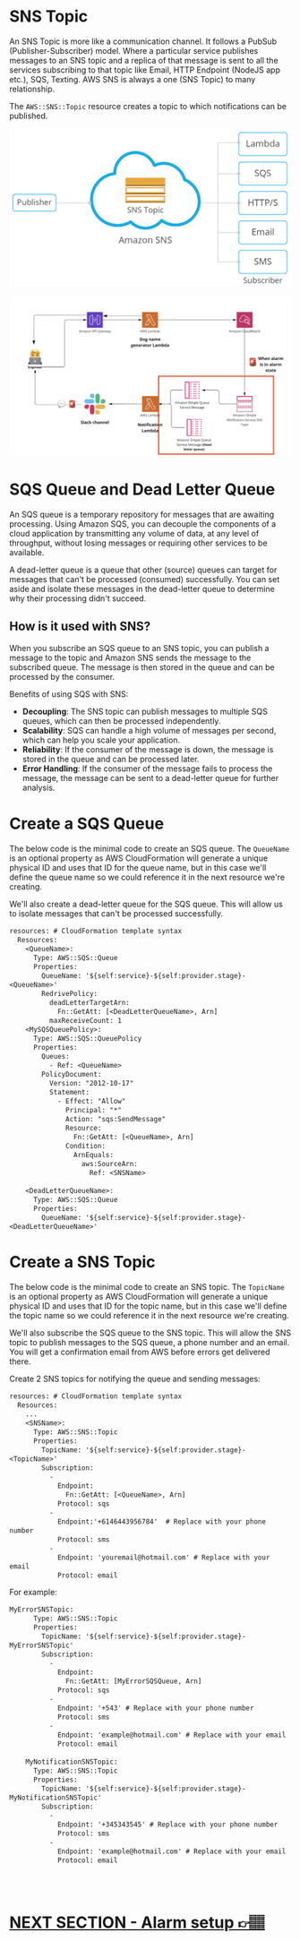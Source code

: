 # SNS Topic

An SNS Topic is more like a communication channel. It follows a PubSub (Publisher-Subscriber) model. Where a particular service publishes messages to an SNS topic and a replica of that message is sent to all the services subscribing to that topic like Email, HTTP Endpoint (NodeJS app etc.), SQS, Texting. AWS SNS is always a one (SNS Topic) to many relationship.

The `AWS::SNS::Topic` resource creates a topic to which notifications can be published.

![AWS SNS](sns-explained.png)

![image](project.png)

# SQS Queue and Dead Letter Queue

An SQS queue is a temporary repository for messages that are awaiting processing. Using Amazon SQS, you can decouple the components of a cloud application by transmitting any volume of data, at any level of throughput, without losing messages or requiring other services to be available.

A dead-letter queue is a queue that other (source) queues can target for messages that can't be processed (consumed) successfully. You can set aside and isolate these messages in the dead-letter queue to determine why their processing didn't succeed.

## How is it used with SNS?

When you subscribe an SQS queue to an SNS topic, you can publish a message to the topic and Amazon SNS sends the message to the subscribed queue. The message is then stored in the queue and can be processed by the consumer.

Benefits of using SQS with SNS:
- **Decoupling**: The SNS topic can publish messages to multiple SQS queues, which can then be processed independently.
- **Scalability**: SQS can handle a high volume of messages per second, which can help you scale your application.
- **Reliability**: If the consumer of the message is down, the message is stored in the queue and can be processed later.
- **Error Handling**: If the consumer of the message fails to process the message, the message can be sent to a dead-letter queue for further analysis.

# Create a SQS Queue
The below code is the minimal code to create an SQS queue. The `QueueName` is an optional property as AWS CloudFormation will generate a unique physical ID and uses that ID for the queue name, but in this case we'll define the queue name so we could reference it in the next resource we're creating. 

We'll also create a dead-letter queue for the SQS queue. This will allow us to isolate messages that can't be processed successfully.

```
resources: # CloudFormation template syntax
  Resources:
    <QueueName>:
      Type: AWS::SQS::Queue
      Properties: 
        QueueName: '${self:service}-${self:provider.stage}-<QueueName>'
        RedrivePolicy:
          deadLetterTargetArn:
            Fn::GetAtt: [<DeadLetterQueueName>, Arn]
          maxReceiveCount: 1
    <MySQSQueuePolicy>:
      Type: AWS::SQS::QueuePolicy
      Properties:
        Queues:
          - Ref: <QueueName>
        PolicyDocument:
          Version: "2012-10-17"
          Statement:
            - Effect: "Allow"
              Principal: "*"
              Action: "sqs:SendMessage"
              Resource: 
                Fn::GetAtt: [<QueueName>, Arn]
              Condition:
                ArnEquals:
                  aws:SourceArn: 
                    Ref: <SNSName>
                    
    <DeadLetterQueueName>: 
      Type: AWS::SQS::Queue
      Properties: 
        QueueName: '${self:service}-${self:provider.stage}-<DeadLetterQueueName>'
```

# Create a SNS Topic
The below code is the minimal code to create an SNS topic. The `TopicName` is an optional property as AWS CloudFormation will generate a unique physical ID and uses that ID for the topic name, but in this case we'll define the topic name so we could reference it in the next resource we're creating.

We'll also subscribe the SQS queue to the SNS topic. This will allow the SNS topic to publish messages to the SQS queue, a phone number and an email. You will get a confirmation email from AWS before errors get delivered there.

Create 2 SNS topics for notifying the queue and sending messages:

```
resources: # CloudFormation template syntax
  Resources:
    ...
    <SNSName>:
      Type: AWS::SNS::Topic
      Properties: 
        TopicName: '${self:service}-${self:provider.stage}-<TopicName>'
        Subscription:
          -
            Endpoint:
              Fn::GetAtt: [<QueueName>, Arn]
            Protocol: sqs
          -
            Endpoint:'+6146443956784'  # Replace with your phone number
            Protocol: sms
          - 
            Endpoint: 'youremail@hotmail.com' # Replace with your email
            Protocol: email

```

For example:

```
MyErrorSNSTopic:
      Type: AWS::SNS::Topic
      Properties: 
        TopicName: '${self:service}-${self:provider.stage}-MyErrorSNSTopic'
        Subscription:
          - 
            Endpoint:
              Fn::GetAtt: [MyErrorSQSQueue, Arn]
            Protocol: sqs
          - 
            Endpoint: '+543' # Replace with your phone number
            Protocol: sms
          - 
            Endpoint: 'example@hotmail.com' # Replace with your email
            Protocol: email
    
    MyNotificationSNSTopic:
      Type: AWS::SNS::Topic
      Properties: 
        TopicName: '${self:service}-${self:provider.stage}-MyNotificationSNSTopic'
        Subscription:
          - 
            Endpoint: '+345343545' # Replace with your phone number
            Protocol: sms
          - 
            Endpoint: 'example@hotmail.com' # Replace with your email
            Protocol: email

```

</br>
</br>

# [NEXT SECTION - Alarm setup 👉🏽](../03.5-alarm-setup/03.5-alarm-setup.md)
